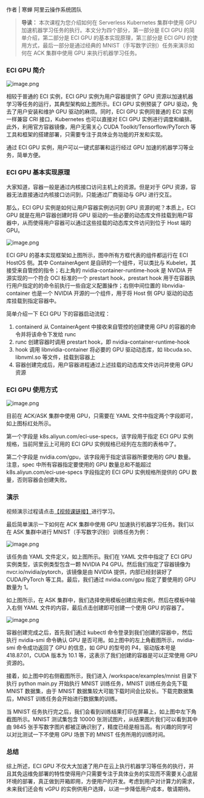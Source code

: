 作者 | 寒蝉 阿里云操作系统团队

> **导读：** 本次课程为您介绍如何在 Serverless Kubernetes 集群中使用 GPU
> 加速机器学习任务的执行。本文分为四个部分，第一部分是 ECI GPU 的简单介绍，第二部分是 ECI GPU 的基本实现原理，第三部分是 ECI GPU
> 的使用方式，最后一部分是通过经典的 MNIST（手写数字识别）任务来演示如何在 ACK 集群中使用 GPU 来执行机器学习任务。

### ECI GPU 简介

![image.png](https://images.gitbook.cn/2020-09-27-030650.png)

相较于普通的 ECI 实例，ECI GPU 实例为用户容器提供了 GPU 资源以加速机器学习等任务的运行，其典型架构如上图所示。ECI GPU 实例预装了
GPU 驱动，免去了用户安装和维护 GPU 驱动的麻烦。同时，ECI GPU 实例同普通的 ECI 实例一样兼容 CRI 接口，Kubernetes
也可以直接对 ECI GPU 实例进行调度和编排。此外，利用官方容器镜像，用户无需关心 CUDA Toolkit/Tensorflow/PyTorch
等工具和框架的搭建部署，只需要专注于具体业务功能的开发和实现。

通过 ECI GPU 实例，用户可以一键式部署和运行经过 GPU 加速的机器学习等业务，简单方便。

### ECI GPU 基本实现原理

大家知道，容器一般是通过内核接口访问主机上的资源。但是对于 GPU 资源，容器无法直接通过内核接口访问到，只能通过厂商驱动与 GPU 进行交互。

那么，ECI GPU 实例是如何让用户容器实例访问到 GPU 资源的呢？本质上，ECI GPU 就是在用户容器创建时将 GPU
驱动的一些必要的动态库文件挂载到用户容器中，从而使得用户容器可以通过这些挂载的动态库文件访问到位于 Host 端的 GPU。

![image.png](https://images.gitbook.cn/2020-09-27-030655.png)

ECI GPU 的基本实现框架如上图所示，图中所有方框代表的组件都运行在 ECI HostOS 侧。其中 ContainerAgent
是自研的一个组件，可以类比与 Kubelet，其接受来自管控的指令；右上角的 nvidia-container-runtime-hook 是 NVIDIA
开源实现的一个符合 OCI 标准的一个 prestart hook，prestart hook
用于在容器执行用户指定的的命令前执行一些自定义配置操作；右侧中间位置的 libnvidia-container 也是一个 NVIDIA
开源的一个组件，用于将 Host 侧 GPU 驱动的动态库挂载到指定容器中。

简单介绍一下 ECI GPU 下的容器启动流程：

  1. containerd 从 ContainerAgent 中接收来自管控的创建使用 GPU 的容器的命令并将该命令下发给 runc
  2. runc 创建容器时调用 prestart hook，即 nvidia-container-runtime-hook
  3. hook 调用 libnvidia-container 将必要的 GPU 驱动动态库，如 libcuda.so、libnvml.so 等文件，挂载到容器上
  4. 容器创建完成后，用户容器进程通过上述挂载的动态库文件访问并使用 GPU 资源

### ECI GPU 使用方式

![image.png](https://images.gitbook.cn/2020-09-27-030656.png)

目前在 ACK/ASK 集群中使用 GPU，只需要在 YAML 文件中指定两个字段即可，如上图标红处所示。

第一个字段是 k8s.aliyun.com/eci-use-specs，该字段用于指定 ECI GPU 实例规格，当前阿里云上可用的 ECI GPU
实例规格已经列在左图的表格中了。

第二个字段是 nvidia.com/gpu，该字段用于指定该容器所要使用的 GPU 数量。注意，spec 中所有容器指定要使用的 GPU 数量总和不能超过
k8s.aliyun.com/eci-use-specs 字段指定的 ECI GPU 实例规格所提供的 GPU 数量，否则容器会创建失败。

### 演示

视频演示过程请点击[【视频课链接】](https://developer.aliyun.com/lesson_2025_19014)进行学习。

最后简单演示一下如何在 ACK 集群中使用 GPU 加速执行机器学习任务。我们以在 ASK 集群中进行 MNIST（手写数字识别）训练任务为例：

![image.png](https://images.gitbook.cn/2020-09-27-030658.png)

该任务由 YAML 文件定义，如上图所示。我们在 YAML 文件中指定了 ECI GPU 实例类型，该实例类型包含一颗 NVIDIA P4
GPU。然后我们指定了容器镜像为 nvcr.io/nvidia/pytorch，该镜像是由 NVIDIA 提供，内部已经封装好了 CUDA/PyTorch
等工具。最后，我们通过 nvidia.com/gpu 指定了要使用的 GPU 数量为 1。

如上图所示，在 ASK 集群中，我们选择使用模板创建应用实例，然后在模板中输入右侧 YAML 文件的内容，最后点击创建即可创建一个使用 GPU 的容器了。

![image.png](https://images.gitbook.cn/2020-09-27-030659.png)

容器创建完成之后，首先我们通过 kubectl 命令登录到我们创建的容器中，然后执行 nvidia-smi 命令确认 GPU
是否可用。如上图中的左上角截图所示，nvidia-smi 命令成功返回了 GPU 的信息，如 GPU 的型号的 P4，驱动版本号是
418.87.01，CUDA 版本为 10.1 等，这表示了我们创建的容器是可以正常使用 GPU 资源的。

接着，如上图中的右侧截图所示，我们进入 /workspace/examples/mnist 目录下执行 python main.py 开始执行 MNIST
训练任务，MNIST 训练任务会先下载 MNIST 数据集，由于 MNIST 数据集较大可能下载时间会比较长。下载完数据集后，MNIST
训练任务会开始进行数据集的训练。

当 MNIST 任务执行完之后，我们会看到训练结果打印在屏幕上，如上图中左下角截图所示。MNIST 测试集包含 10000
张测试图片，从结果图片我们可以看到其中由 9845 张手写数字图片都被正确识别了，精度已经是相当高。有兴趣的同学可以对比测试一下不使用 GPU 场景下的
MNIST 任务所用的训练时间。

### 总结

综上所述，ECI GPU
不仅大大加速了用户在云上执行机器学习等任务的执行，并且其免运维免部署的特性使得用户只需要专注于具体业务的实现而不需要关心底层环境的部署，真正做到开箱即用，方便用户的开发。考虑到用户对计算力的需求，未来我们还会有
vGPU 的实例供用户选择，以进一步降低用户成本，敬请期待。

